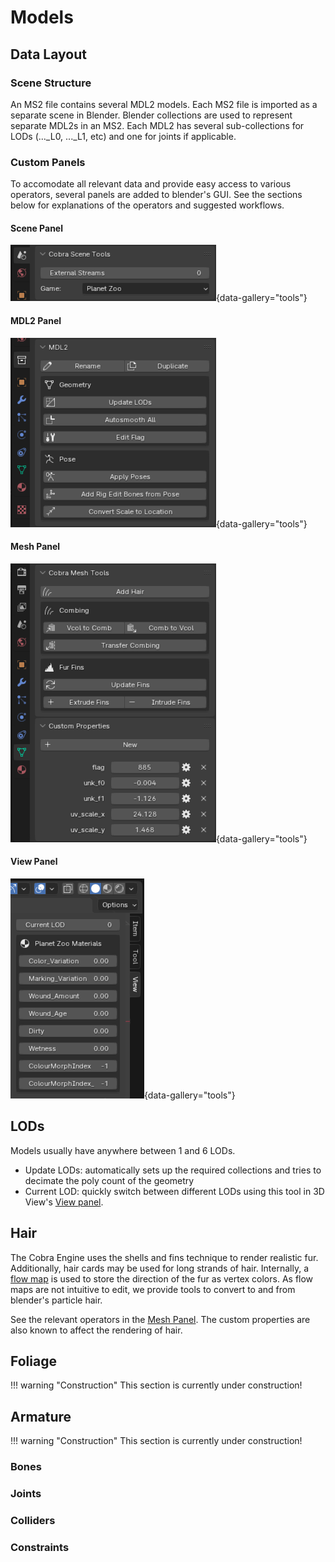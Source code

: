 # Models

## Data Layout

### Scene Structure

An MS2 file contains several MDL2 models. Each MS2 file is imported as a separate scene in Blender.
Blender collections are used to represent separate MDL2s in an MS2.
Each MDL2 has several sub-collections for LODs (..._L0, ..._L1, etc) and one for joints if applicable.

### Custom Panels

To accomodate all relevant data and provide easy access to various operators, several panels are added to blender's GUI. See the sections below for explanations of the operators and suggested workflows.

#### Scene Panel
![Scene Panel](./images/cobra_scene_panel.png){data-gallery="tools"}

#### MDL2 Panel
![MDL2 Panel](./images/cobra_mdl2_panel.png){data-gallery="tools"}

#### Mesh Panel
![Mesh Panel](./images/cobra_mesh_panel.png){data-gallery="tools"}

#### View Panel
![View Panel](./images/cobra_view_panel.png){data-gallery="tools"}

## LODs

Models usually have anywhere between 1 and 6 LODs.

- Update LODs: automatically sets up the required collections and tries to decimate the poly count of the geometry
- Current LOD: quickly switch between different LODs using this tool in 3D View's [View panel](#view-panel).

## Hair

The Cobra Engine uses the shells and fins technique to render realistic fur. Additionally, hair cards may be used for long strands of hair.
Internally, a [flow map](http://wiki.polycount.com/wiki/Flow_map) is used to store the direction of the fur as vertex colors. As flow maps are not intuitive to edit, we provide tools to convert to and from blender's particle hair.

See the relevant operators in the [Mesh Panel](#mesh-panel). The custom properties are also known to affect the rendering of hair.

## Foliage

!!! warning "Construction"
    This section is currently under construction!

## Armature

!!! warning "Construction"
    This section is currently under construction!

### Bones
### Joints
### Colliders
### Constraints